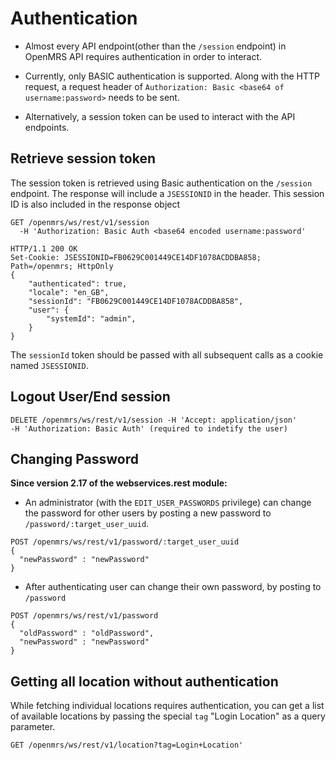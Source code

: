 # Authentication

* Almost every API endpoint(other than the `/session` endpoint) in  OpenMRS API requires authentication 
  in order to interact.

* Currently, only BASIC authentication is supported. Along with the HTTP request, a request header of 
  `Authorization: Basic <base64 of username:password>` needs to be sent.

* Alternatively, a session token can be used to interact with the API endpoints.

## Retrieve session token

The session token is retrieved using Basic authentication on the `/session` endpoint. The response will 
include a `JSESSIONID` in the header. This session ID is also included in the response object

```console
GET /openmrs/ws/rest/v1/session 
  -H 'Authorization: Basic Auth <base64 encoded username:password'

HTTP/1.1 200 OK
Set-Cookie: JSESSIONID=FB0629C001449CE14DF1078ACDDBA858; Path=/openmrs; HttpOnly
{
    "authenticated": true,
    "locale": "en_GB",
    "sessionId": "FB0629C001449CE14DF1078ACDDBA858",
    "user": {
        "systemId": "admin",
    }
}
```

The `sessionId` token should be passed with all subsequent calls as a cookie named `JSESSIONID`.

## Logout User/End session

```console
DELETE /openmrs/ws/rest/v1/session -H 'Accept: application/json'
-H 'Authorization: Basic Auth' (required to indetify the user)
```

## Changing Password

<b>Since version 2.17 of the webservices.rest module:</b>

* An administrator (with the `EDIT_USER_PASSWORDS` privilege) can change the password for other users by 
  posting a new password to `/password/:target_user_uuid`.

```console
POST /openmrs/ws/rest/v1/password/:target_user_uuid 
{
  "newPassword" : "newPassword"
}
``` 

* After authenticating user can change their own password, by posting to `/password`

```console
POST /openmrs/ws/rest/v1/password 
{
  "oldPassword" : "oldPassword",
  "newPassword" : "newPassword"
}
```

## Getting all location without authentication

While fetching individual locations requires authentication, you can get a list of available locations by passing 
the special `tag` "Login Location" as a query parameter.

```console
GET /openmrs/ws/rest/v1/location?tag=Login+Location' 
```
